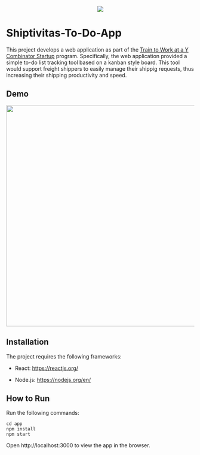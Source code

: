 <p align="center">
  <a href="https://www.insidesherpa.com/virtual-internships/prototype/oRMogWRHeewqHzA7u/College%20Students%3A%20Learn%20how%20to%20work%20at%20a%20YC%20startup">
  <img src="https://s3-ap-southeast-2.amazonaws.com/insidesherpa-assets/yc/yc-blade.png"></a>
</p>

# Shiptivitas-To-Do-App

This project develops a web application as part of the [Train to Work at a Y Combinator Startup](https://www.insidesherpa.com/virtual-internships/prototype/oRMogWRHeewqHzA7u/College-students%3A-Learn-how-to-work-at-a-YC-startup-) program. Specifically, the web application provided a simple to-do list tracking tool based on a kanban style board. This tool would support freight shippers to easily manage their shippig requests, thus increasing their shipping productivity and speed.

## Demo

<p align="center">
  <img src="https://user-images.githubusercontent.com/46636857/92833858-2c28d300-f38e-11ea-8f2c-b58d554a381d.gif" width="590">
</p>

## Installation

The project requires the following frameworks:

- React: https://reactjs.org/

- Node.js: https://nodejs.org/en/

## How to Run

Run the following commands:

```
cd app
npm install
npm start
```

Open http://localhost:3000 to view the app in the browser.
